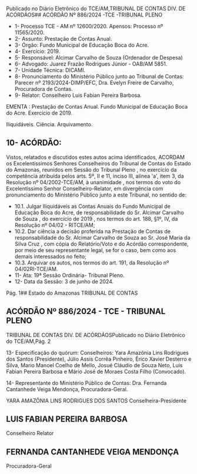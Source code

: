 Publicado  no  Diário  Eletrônico do TCE/AM,TRIBUNAL DE CONTAS DIV. DE ACÓRDÃOS## ACÓRDÃO Nº 886/2024 -TCE -TRIBUNAL PLENO

- 1- Processo TCE - AM nº 12600/2020. Apensos: Processo nº 11565/2020.
- 2- Assunto: Prestação de Contas Anual.
- 3- Órgão: Fundo Municipal de Educação Boca do Acre.
- 4- Exercício: 2019.
- 5- Responsável: Alcimar Carvalho de Souza (Ordenador de Despesa)
- 6- Advogado: Juarez Frazão Rodrigues Júnior - OAB/AM 5851.
- 7- Unidade Técnica: DICAMI.
- 8- Pronunciamento  do  Ministério  Público  junto  ao  Tribunal  de  Contas: Parecer  nº 2193/2024-DIMP/EFC, Dra. Evelyn Freire de Carvalho, Procuradora de Contas.
- 9- Relator: Conselheiro Luis Fabian Pereira Barbosa.

EMENTA : Prestação de Contas Anual. Fundo Municipal de Educação Boca do Acre. Exercício de 2019.

Iliquidáveis. Ciência. Arquivamento.

## 10-  ACÓRDÃO:

Vistos, relatados e discutidos estes autos acima identificados, ACORDAM os Excelentíssimos Senhores Conselheiros do Tribunal de Contas do Estado do Amazonas, reunidos em Sessão do Tribunal Pleno , no exercício da competência atribuída pelos arts. 5º, II e 11, inciso III, alínea 'a', item 3, da Resolução  nº 04/2002-TCE/AM, à unanimidade , nos  termos  do  voto  do  Excelentíssimo  Senhor  Conselheiro-Relator, em divergência com pronunciamento do Ministério Público junto a este Tribunal, no sentido de:

- 10.1. Julgar Iliquidáveis as Contas  Anuais do Fundo  Municipal de Educação Boca do Acre, de responsabilidade do Sr. Alcimar Carvalho de Souza ,  do exercício de 2019 ,  nos termos do art. 188, §1º, IV, da Resolução nº 04/02 - RITCE/AM;
- 10.2. Dar ciência a decisão proferida na Prestação de Contas de responsabilidade  do Sr.  Alcimar  Carvalho  de  Souza ao Sr.  José Maria  da  Silva  Cruz ,  com  cópia  do  Relatório/Voto  e  do  Acórdão correspondente, por meio de seu representante legal, se for o caso, bem como aos demais interessados no feito;
- 10.3. Arquivar os autos, nos termos do art. 191, da Resolução nº 04/02RI-TCE/AM.
- 11-  Ata: 19ª Sessão Ordinária- Tribunal Pleno.
- 12-  Data da Sessão: 3 de junho de 2024.

Pág. 1## Estado do Amazonas TRIBUNAL DE CONTAS

## ACÓRDÃO Nº 886/2024 - TCE - TRIBUNAL PLENO

TRIBUNAL DE CONTAS DIV. DE ACÓRDÃOSPublicado  no  Diário  Eletrônico do TCE/AM,Pág. 2

13-  Especificação  do  quórum: Conselheiros:  Yara  Amazônia  Lins  Rodrigues  dos Santos (Presidente), Júlio Assis Corrêa Pinheiro, Érico Xavier Desterro e Silva, Mario Manoel Coelho de Mello, Josué Cláudio de Souza Neto, Luis Fabian Pereira Barbosa e Mário José de Moraes Costa Filho (Convocado).

14-  Representante do Ministério Público de Contas: Dra. Fernanda Cantanhede Veiga Mendonça, Procuradora-Geral.

YARA AMAZÔNIA LINS RODRIGUES DOS SANTOS Conselheira-Presidente

## LUIS FABIAN PEREIRA BARBOSA

Conselheiro Relator

## FERNANDA CANTANHEDE VEIGA MENDONÇA

Procuradora-Geral